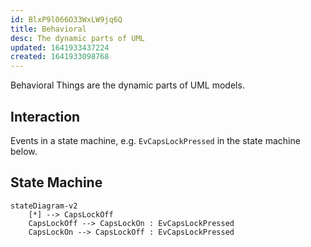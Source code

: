 ```yaml
---
id: BlxP9l066O33WxLW9jq6Q
title: Behavioral
desc: The dynamic parts of UML
updated: 1641933437224
created: 1641933098768
---
```


Behavioral Things are the dynamic parts of UML models.
## Interaction
Events in a state machine, e.g. `EvCapsLockPressed` in the state machine below.
## State Machine
```mermaid
stateDiagram-v2
    [*] --> CapsLockOff
    CapsLockOff --> CapsLockOn : EvCapsLockPressed
    CapsLockOn --> CapsLockOff : EvCapsLockPressed
```
